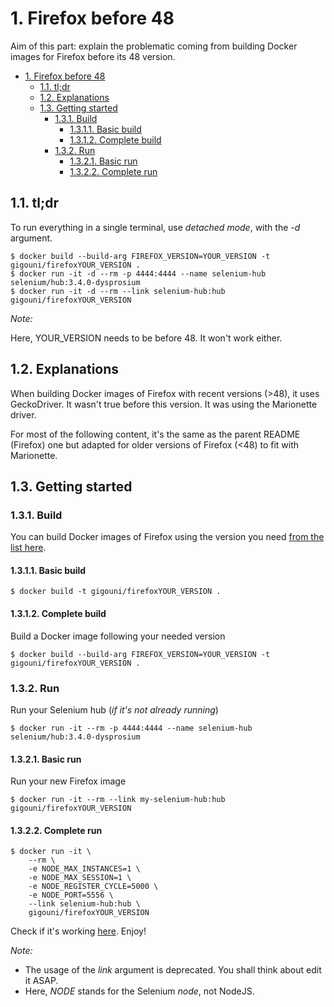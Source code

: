 # 1. Firefox before 48

Aim of this part: explain the problematic coming from building Docker images for Firefox before its 48 version.

<!-- TOC -->

- [1. Firefox before 48](#1-firefox-before-48)
    - [1.1. tl;dr](#11-tldr)
    - [1.2. Explanations](#12-explanations)
    - [1.3. Getting started](#13-getting-started)
        - [1.3.1. Build](#131-build)
            - [1.3.1.1. Basic build](#1311-basic-build)
            - [1.3.1.2. Complete build](#1312-complete-build)
        - [1.3.2. Run](#132-run)
            - [1.3.2.1. Basic run](#1321-basic-run)
            - [1.3.2.2. Complete run](#1322-complete-run)

<!-- /TOC -->

## 1.1. tl;dr

To run everything in a single terminal, use _detached mode_, with the _-d_ argument.

```shell
$ docker build --build-arg FIREFOX_VERSION=YOUR_VERSION -t gigouni/firefoxYOUR_VERSION .
$ docker run -it -d --rm -p 4444:4444 --name selenium-hub selenium/hub:3.4.0-dysprosium
$ docker run -it -d --rm --link selenium-hub:hub gigouni/firefoxYOUR_VERSION
```

_Note:_

Here, YOUR_VERSION needs to be before 48. It won't work either.

## 1.2. Explanations

When building Docker images of Firefox with recent versions (>48), it uses GeckoDriver. It wasn't true before this version. It was using the Marionette driver.

For most of the following content, it's the same as the parent README (Firefox) one but adapted for older versions of Firefox (<48) to fit with Marionette.

## 1.3. Getting started

### 1.3.1. Build

You can build Docker images of Firefox using the version you need [from the list here](https://ftp.mozilla.org/pub/firefox/releases/).

#### 1.3.1.1. Basic build

```shell
$ docker build -t gigouni/firefoxYOUR_VERSION .
```

#### 1.3.1.2. Complete build

Build a Docker image following your needed version

```shell
$ docker build --build-arg FIREFOX_VERSION=YOUR_VERSION -t gigouni/firefoxYOUR_VERSION .
```

### 1.3.2. Run

Run your Selenium hub (_if it's not already running_)

```shell
$ docker run -it --rm -p 4444:4444 --name selenium-hub selenium/hub:3.4.0-dysprosium
```

#### 1.3.2.1. Basic run

Run your new Firefox image

```shell
$ docker run -it --rm --link my-selenium-hub:hub gigouni/firefoxYOUR_VERSION
```

#### 1.3.2.2. Complete run

```shell
$ docker run -it \
    --rm \
    -e NODE_MAX_INSTANCES=1 \
    -e NODE_MAX_SESSION=1 \
    -e NODE_REGISTER_CYCLE=5000 \
    -e NODE_PORT=5556 \
    --link selenium-hub:hub \
    gigouni/firefoxYOUR_VERSION
```

Check if it's working [here](http://localhost:4444/grid/console). 
Enjoy!

_Note:_

* The usage of the _link_ argument is deprecated. You shall think about edit it ASAP.
* Here, _NODE_ stands for the Selenium _node_, not NodeJS.